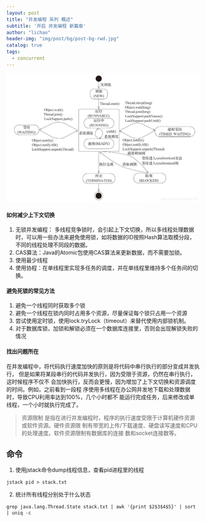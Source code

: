 ```yaml
---
layout: post
title: "并发编程 系列 概述"
subtitle: '开启 并发编程 新篇章'
author: "lichao"
header-img: "img/post/bg/post-bg-rwd.jpg"
catalog: true
tags:
  - concurrent 
---
```



![jvm](/img/concurrent/20181120173640764.jpeg)

#### 如何减少上下文切换
1. 无锁并发编程：
多线程竞争锁时，会引起上下文切换，所以多线程处理数据时，可以用一些办法来避免使用锁，如将数据的ID按照Hash算法取模分段，不同的线程处理不同段的数据。
2. CAS算法：Java的Atomic包使用CAS算法来更新数据，而不需要加锁。
3. 使用最少线程
4. 使用协程：在单线程里实现多任务的调度，并在单线程里维持多个任务间的切换。

#### 避免死锁的常见方法
1. 避免一个线程同时获取多个锁
2. 避免一个线程在锁内同时占用多个资源，尽量保证每个锁只占用一个资源
3. 尝试使用定时锁，使用lock.tryLock（timeout）来替代使用内部锁机制。
4. 对于数据库锁，加锁和解锁必须在一个数据库连接里，否则会出现解锁失败的情况


#### 找出问题所在
在并发编程中，将代码执行速度加快的原则是将代码中串行执行的部分变成并发执行，
但是如果将某段串行的代码并发执行，因为受限于资源，仍然在串行执行，这时候程序不仅不
会加快执行，反而会更慢，因为增加了上下文切换和资源调度的时间。例如，之前看到一段程
序使用多线程在办公网并发地下载和处理数据时，导致CPU利用率达到100%，几个小时都不
能运行完成任务，后来修改成单线程，一个小时就执行完成了。

> 资源限制 是指在进行并发编程时，程序的执行速度受限于计算机硬件资源或软件资源。硬件资源限
制有带宽的上传/下载速度、硬盘读写速度和CPU的处理速度。软件资源限制有数据库的连接
数和socket连接数等。


## 命令
1. 使用jstack命令dump线程信息，查看pid进程里的线程
```
jstack pid > stack.txt
```
2. 统计所有线程分别处于什么状态
```
grep java.lang.Thread.State stack.txt | awk '{print $2$3$4$5}' | sort | uniq -c
```
